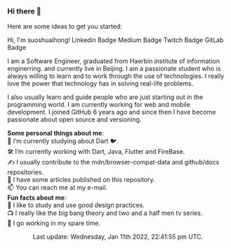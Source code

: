 ### Hi there 👋

Here are some ideas to get you started:

Hi, I'm suoshuaihong! 
Linkedin Badge Medium Badge Twitch Badge GitLab Badge

I am a Software Engineer, graduated from Haerbin institute of information enginerring. and currently live in Beijing. I am a passionate student who is always willing to learn and to work through the use of technologies. I really love the power that technology has in solving real-life problems.

I also usually learn and guide people who are just starting out in the programming world. I am currently working for web and mobile development. I joined GitHub 6 years ago and since then I have become passionate about open source and versioning.

**Some personal things about me**:  
  🌱 I’m currently studying about Dart 🐦.  
  🛠 I’m currently working with Dart, Java, Flutter and FireBase.  
  ✍️  I usually contribute to the mdn/browser-compat-data and github/docs repositories.  
  📝 I have some articles published on this repository.  
  📫 You can reach me at my e-mail.  
**Fun facts about me**:  
  🎨 I like to study and use good design practices.  
  📺 I really like the big bang theory and two and a half men tv series.  
  🥁 I go working in my spare time.  
  <center>Last update: Wednesday, Jan 11th 2022, 22:41:55 pm UTC.</center>
